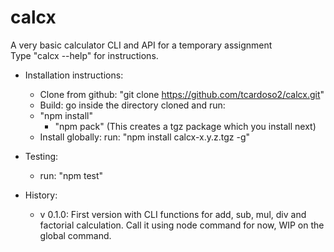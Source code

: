 # calcx  
A very basic calculator CLI and API for a temporary assignment  
Type "calcx --help" for instructions.  
  
* Installation instructions:  
  - Clone from github: "git clone https://github.com/tcardoso2/calcx.git"  
  - Build: go inside the directory cloned and run:  
  - "npm install"  
    - "npm pack" (This creates a tgz package which you install next)  
  - Install globally: run: "npm install calcx-x.y.z.tgz -g"
  
* Testing:  
  - run: "npm test"  
  
* History:  
  - v 0.1.0:  First version with CLI functions for add, sub, mul, div and factorial calculation. Call it using node command for now, WIP on the global command.  
